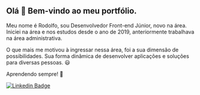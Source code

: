 ## Olá 👋 Bem-vindo ao meu portfólio.

Meu nome é Rodolfo, sou Desenvolvedor Front-end Júnior, novo na área.
Iniciei na área e nos estudos desde o ano de 2019, anteriormente trabalhava
na área administrativa.

O que mais me motivou à ingressar nessa área, foi a sua dimensão de possibilidades. Sua forma dinâmica de desenvolver aplicações e soluções para diversas pessoas. 😃

Aprendendo sempre! 👊

[![Linkedin Badge](https://img.shields.io/badge/-LinkedIn-blue?style=flat-square&logo=Linkedin&logoColor=white&link=https://www.linkedin.com/in/rodolfo-ferreira-ref87/)](https://www.linkedin.com/in/rodolfo-ferreira-ref87/)


